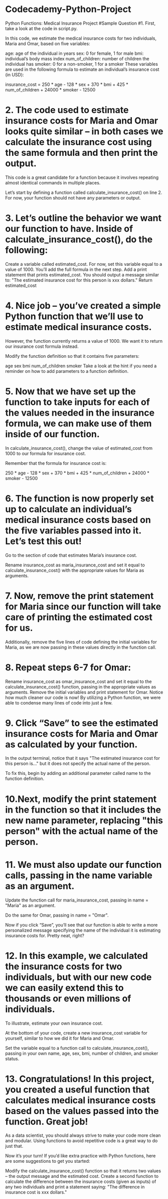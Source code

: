 # Codecademy-Python-Project
Python Functions: Medical Insurance Project
#Sample Question
#1. First, take a look at the code in script.py.

In this code, we estimate the medical insurance costs for two individuals, Maria and Omar, based on five variables:

age: age of the individual in years
sex: 0 for female, 1 for male
bmi: individual’s body mass index
num_of_children: number of children the individual has
smoker: 0 for a non-smoker, 1 for a smoker
These variables are used in the following formula to estimate an individual’s insurance cost (in USD):

insurance_cost = 250 * age - 128 * sex + 370 * bmi + 425 * num_of_children + 24000 * smoker - 12500 

# 2. The code used to estimate insurance costs for Maria and Omar looks quite similar – in both cases we calculate the insurance cost using the same formula and then print the output.

This code is a great candidate for a function because it involves repeating almost identical commands in multiple places.

Let’s start by defining a function called calculate_insurance_cost() on line 2. For now, your function should not have any parameters or output.

# 3. Let’s outline the behavior we want our function to have. Inside of calculate_insurance_cost(), do the following:

Create a variable called estimated_cost. For now, set this variable equal to a value of 1000. You’ll add the full formula in the next step.
Add a print statement that prints estimated_cost. You should output a message similar to: "The estimated insurance cost for this person is xxx dollars."
Return estimated_cost

# 4. Nice job – you’ve created a simple Python function that we’ll use to estimate medical insurance costs.

However, the function currently returns a value of 1000. We want it to return our insurance cost formula instead.

Modify the function definition so that it contains five parameters:

age
sex
bmi
num_of_children
smoker
Take a look at the hint if you need a reminder on how to add parameters to a function definition.

# 5. Now that we have set up the function to take inputs for each of the values needed in the insurance formula, we can make use of them inside of our function.

In calculate_insurance_cost(), change the value of estimated_cost from 1000 to our formula for insurance cost.

Remember that the formula for insurance cost is:

250 * age - 128 * sex + 370 * bmi + 425 * num_of_children + 24000 * smoker - 12500

# 6. The function is now properly set up to calculate an individual’s medical insurance costs based on the five variables passed into it. Let’s test this out!

Go to the section of code that estimates Maria’s insurance cost.

Rename insurance_cost as maria_insurance_cost and set it equal to calculate_insurance_cost() with the appropriate values for Maria as arguments.

# 7. Now, remove the print statement for Maria since our function will take care of printing the estimated cost for us.

Additionally, remove the five lines of code defining the initial variables for Maria, as we are now passing in these values directly in the function call.

# 8. Repeat steps 6-7 for Omar:

Rename insurance_cost as omar_insurance_cost and set it equal to the calculate_insurance_cost() function, passing in the appropriate values as arguments.
Remove the initial variables and print statement for Omar.
Notice how much cleaner our code is now! By utilizing a Python function, we were able to condense many lines of code into just a few.

# 9. Click “Save” to see the estimated insurance costs for Maria and Omar as calculated by your function.

In the output terminal, notice that it says "The estimated insurance cost for this person is..." but it does not specify the actual name of the person.

To fix this, begin by adding an additional parameter called name to the function definition.

# 10.Next, modify the print statement in the function so that it includes the new name parameter, replacing "this person" with the actual name of the person.

# 11. We must also update our function calls, passing in the name variable as an argument.

Update the function call for maria_insurance_cost, passing in name = "Maria" as an argument.

Do the same for Omar, passing in name = "Omar".

Now if you click “Save”, you’ll see that our function is able to write a more personalized message specifying the name of the individual it is estimating insurance costs for. Pretty neat, right?

# 12. In this example, we calculated the insurance costs for two individuals, but with our new code we can easily extend this to thousands or even millions of individuals.

To illustrate, estimate your own insurance cost.

At the bottom of your code, create a new insurance_cost variable for yourself, similar to how we did it for Maria and Omar.

Set the variable equal to a function call to calculate_insurance_cost(), passing in your own name, age, sex, bmi, number of children, and smoker status.

# 13. Congratulations! In this project, you created a useful function that calculates medical insurance costs based on the values passed into the function. Great job!

As a data scientist, you should always strive to make your code more clean and modular. Using functions to avoid repetitive code is a great way to do just that.

Now it’s your turn! If you’d like extra practice with Python functions, here are some suggestions to get you started:

Modify the calculate_insurance_cost() function so that it returns two values – the output message and the estimated cost.
Create a second function to calculate the difference between the insurance costs (given as inputs) of any two individuals and print a statement saying: "The difference in insurance cost is xxx dollars."
